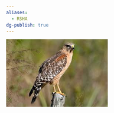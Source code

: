 ```yaml
---
aliases:
  - RSHA
dg-publish: true
---
```

![Red-Shouldered-Hawk-(RSHA)-Generic-Image.png](./Admin/Attachments/Red-Shouldered-Hawk-(RSHA)-Generic-Image.png)